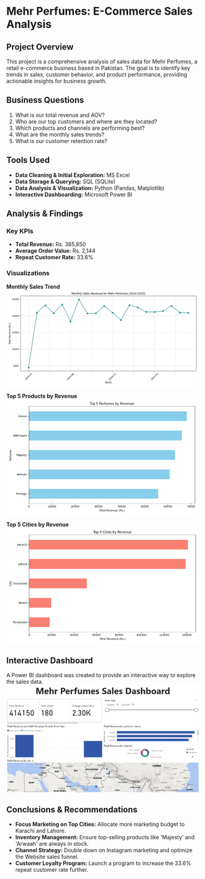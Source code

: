 # Mehr Perfumes: E-Commerce Sales Analysis

## Project Overview
This project is a comprehensive analysis of sales data for Mehr Perfumes, a retail e-commerce business based in Pakistan. The goal is to identify key trends in sales, customer behavior, and product performance, providing actionable insights for business growth.

## Business Questions
1. What is our total revenue and AOV?
2. Who are our top customers and where are they located?
3. Which products and channels are performing best?
4. What are the monthly sales trends?
5. What is our customer retention rate?

## Tools Used
- **Data Cleaning & Initial Exploration:** MS Excel
- **Data Storage & Querying:** SQL (SQLite)
- **Data Analysis & Visualization:** Python (Pandas, Matplotlib)
- **Interactive Dashboarding:** Microsoft Power BI

## Analysis & Findings
### Key KPIs
- **Total Revenue:** Rs. 385,850
- **Average Order Value:** Rs. 2,144
- **Repeat Customer Rate:** 33.6%

### Visualizations

**Monthly Sales Trend**
![Monthly Sales](06_reports/monthly_sales.png)

**Top 5 Products by Revenue**
![Top Products](06_reports/top_products.png)

**Top 5 Cities by Revenue**
![City Revenue](06_reports/city_revenue.png)

## Interactive Dashboard
A Power BI dashboard was created to provide an interactive way to explore the sales data. 
![Mehr_Perfumes_Sales_Dashboard](05_powerbi/Mehr_Perfumes_Sales_Dashboard.png)

## Conclusions & Recommendations
- **Focus Marketing on Top Cities:** Allocate more marketing budget to Karachi and Lahore.
- **Inventory Management:** Ensure top-selling products like 'Majesty' and 'Arwaah' are always in stock.
- **Channel Strategy:** Double down on Instagram marketing and optimize the Website sales funnel.
- **Customer Loyalty Program:** Launch a program to increase the 33.6% repeat customer rate further.
